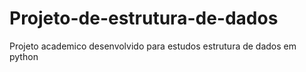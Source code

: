 # Projeto-de-estrutura-de-dados
Projeto academico desenvolvido para estudos estrutura de dados em python
